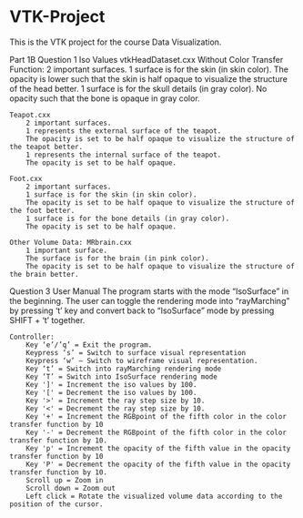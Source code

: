 # VTK-Project
This is the VTK project for the course Data Visualization. 

Part 1B
Question 1 Iso Values
    vtkHeadDataset.cxx
        Without Color Transfer Function:
        2 important surfaces.
        1 surface is for the skin (in skin color).
        The opacity is lower such that the skin is half opaque to visualize the structure of the head better.
        1 surface is for the skull details (in gray color).
        No opacity such that the bone is opaque in gray color.

    Teapot.cxx
        2 important surfaces.
        1 represents the external surface of the teapot.
        The opacity is set to be half opaque to visualize the structure of the teapot better.
        1 represents the internal surface of the teapot.
        The opacity is set to be half opaque.

    Foot.cxx
        2 important surfaces.
        1 surface is for the skin (in skin color).
        The opacity is set to be half opaque to visualize the structure of the foot better.
        1 surface is for the bone details (in gray color).
        The opacity is set to be half opaque.

    Other Volume Data: MRbrain.cxx
        1 important surface.
        The surface is for the brain (in pink color).
        The opacity is set to be half opaque to visualize the structure of the brain better.

Question 3 User Manual
    The program starts with the mode “IsoSurface” in the beginning. The user can toggle the rendering mode into “rayMarching” by pressing ‘t’ key and convert back to “IsoSurface” mode by pressing SHIFT + ‘t’ together. 

    Controller:
        Key ‘e’/’q’ = Exit the program.
        Keypress ‘s’ = Switch to surface visual representation
        Keypress ‘w’ – Switch to wireframe visual representation.
        Key ‘t’ = Switch into rayMarching rendering mode
        Key ‘T’ = Switch into IsoSurface rendering mode
        Key ']' = Increment the iso values by 100.
        Key '[' = Decrement the iso values by 100.
        Key '>' = Increment the ray step size by 10.
        Key '<' = Decrement the ray step size by 10.
        Key '+' = Increment the RGBpoint of the fifth color in the color transfer function by 10
        Key '-' = Decrement the RGBpoint of the fifth color in the color transfer function by 10.
        Key 'p' = Increment the opacity of the fifth value in the opacity transfer function by 10
        Key 'P' = Decrement the opacity of the fifth value in the opacity transfer function by 10.
        Scroll up = Zoom in
        Scroll down = Zoom out
        Left click = Rotate the visualized volume data according to the position of the cursor.

